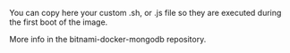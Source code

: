 You can copy here your custom .sh, or .js file so they are executed during the first boot of the image.

More info in the bitnami-docker-mongodb repository.